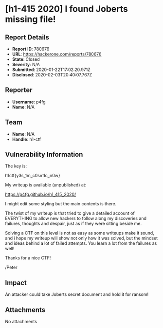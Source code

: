 # [h1-415 2020] I found Joberts missing file!

## Report Details
- **Report ID**: 780676
- **URL**: https://hackerone.com/reports/780676
- **State**: Closed
- **Severity**: N/A
- **Submitted**: 2020-01-22T17:02:20.971Z
- **Disclosed**: 2020-02-03T20:40:07.767Z

## Reporter
- **Username**: p4fg
- **Name**: N/A

## Team
- **Name**: N/A
- **Handle**: h1-ctf

## Vulnerability Information
The key is: 

h1ctf{y3s_1m_c0sm1c_n0w}

My writeup is available (unpublished) at:

https://p4fg.github.io/h1_415_2020/

I might edit some styling but the main contents is there. 

The twist of my writeup is that tried to give a detailed account of EVERYTHING to allow new hackers to follow along my discoveries and failures, thoughts and despair, just as if they were sitting beside me. 

Solving a CTF on this level is not as easy as some writeups make it sound, and i hope my writeup will show not only how it was solved, but the mindset and ideas behind a lot of failed attempts. You learn a lot from the failures as well!

Thanks for a nice CTF!

/Peter

## Impact

An attacker could take Joberts secret document and hold it for ransom!

## Attachments
No attachments
